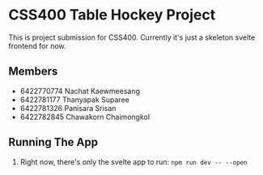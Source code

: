# CSS400 Table Hockey Project
This is project submission for CSS400. Currently it's just a skeleton svelte frontend for now.
## Members
- 6422770774 Nachat Kaewmeesang
- 6422781177 Thanyapak Suparee
- 6422781326 Panisara Srisan 
- 6422782845 Chawakorn Chaimongkol

## Running The App
1. Right now, there's only the svelte app to run: `npm run dev -- --open`